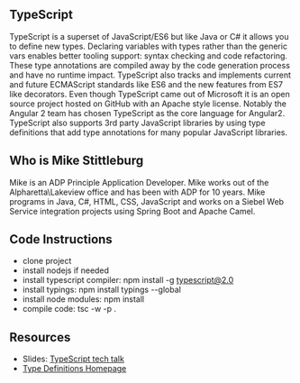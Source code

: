## TypeScript

TypeScript is a superset of JavaScript/ES6 but like Java or C# it allows you to define new types. Declaring variables with types rather than the generic vars enables better tooling support: syntax checking and code refactoring. These type annotations are compiled away by the code generation process and have no runtime impact. TypeScript also tracks and implements current and future ECMAScript standards like ES6 and the new features from ES7 like decorators. Even though TypeScript came out of Microsoft it is an open source project hosted on GitHub with an Apache style license. Notably the Angular 2 team has chosen TypeScript as the core language for Angular2. TypeScript also supports 3rd party JavaScript libraries by using type definitions that add type annotations for many popular JavaScript libraries.

## Who is Mike Stittleburg
Mike is an ADP Principle Application Developer. Mike works out of the Alpharetta\Lakeview office and has been with ADP for 10 years. Mike programs in Java, C#, HTML, CSS, JavaScript and works on a Siebel Web Service integration projects using Spring Boot and Apache Camel.

## Code Instructions

* clone project
* install nodejs if needed
* install typescript compiler: npm install -g typescript@2.0
* install typings: npm install typings --global
* install node modules: npm install
* compile code: tsc -w -p .


## Resources
* Slides: [ TypeScript tech talk](Typescript.pdf)
* [Type Definitions Homepage](http://definitelytyped.org/)
 

